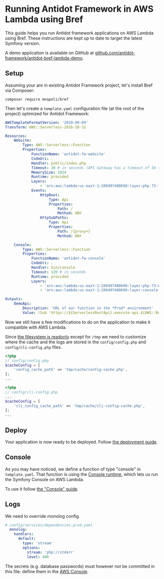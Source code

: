 # Running Antidot Framework in AWS Lambda using Bref

This guide helps you run Antidot framework applications on AWS Lambda using Bref. These instructions are kept up to 
date to target the latest Symfony version.

A demo application is available on GitHub at 
[github.com/antidot-framework/antidot-bref-lambda-demo](https://github.com/antidot-framework/antidot-bref-lambda-demo).

## Setup

Assuming your are in existing Antidot Framework project, let's install Bref via Composer:

```
composer require mnapoli/bref
```

Then let's create a `template.yaml` configuration file (at the root of the project) optimized for Antidot Framework:

```yaml
AWSTemplateFormatVersion: '2010-09-09'
Transform: AWS::Serverless-2016-10-31

Resources:
    Website:
        Type: AWS::Serverless::Function
        Properties:
            FunctionName: 'antidot-fw-website'
            CodeUri: .
            Handler: public/index.php
            Timeout: 30 # in seconds (API Gateway has a timeout of 30 seconds)
            MemorySize: 1024
            Runtime: provided
            Layers:
                - 'arn:aws:lambda:us-east-1:209497400698:layer:php-73-fpm:6'
            Events:
                HttpRoot:
                    Type: Api
                    Properties:
                        Path: /
                        Method: ANY
                HttpSubPaths:
                    Type: Api
                    Properties:
                        Path: /{proxy+}
                        Method: ANY

    Console:
        Type: AWS::Serverless::Function
        Properties:
            FunctionName: 'antidot-fw-console'
            CodeUri: .
            Handler: bin/console
            Timeout: 120 # in seconds
            Runtime: provided
            Layers:
                - 'arn:aws:lambda:us-east-1:209497400698:layer:php-73:6' # PHP
                - 'arn:aws:lambda:us-east-1:209497400698:layer:console:6' # The "console" layer

Outputs:
    DemoApi:
        Description: 'URL of our function in the *Prod* environment'
        Value: !Sub 'https://${ServerlessRestApi}.execute-api.${AWS::Region}.amazonaws.com/Prod/'
```

Now we still have a few modifications to do on the application to make it compatible with AWS Lambda.

Since [the filesystem is readonly](/docs/environment/storage.md) except for `/tmp` we need to customize where the cache 
and the logs are stored in the `config/config.php` and `config/cli-config.php` files. 

```php
<?php
// config/config.php
$cacheConfig = [
    'config_cache_path' => 'tmp/cache/config-cache.php',
];
...
```

```php
<?php
// config/cli-config.php
...
$cacheConfig = [
    'cli_config_cache_path' => 'tmp/cache/cli-config-cache.php',
];
...
```

## Deploy

Your application is now ready to be deployed. Follow [the deployment guide](/docs/deploy.md#deploying-with-sam).

## Console

As you may have noticed, we define a function of type "console" in `template.yaml`. That function is using the [Console runtime](/docs/runtimes/console.md), which lets us run the Symfony Console on AWS Lambda.

To use it follow [the "Console" guide](/docs/runtimes/console.md).

## Logs

We need to override monolog config

```yaml
# config/services/dependencies.prod.yaml
  monolog:
    handlers:
      default:
        type: 'stream'
        options:
          stream: 'php://stderr'
          level: 400
```

The secrets (e.g. database passwords) must however not be committed in this file: define them in the [AWS Console](https://console.aws.amazon.com).
